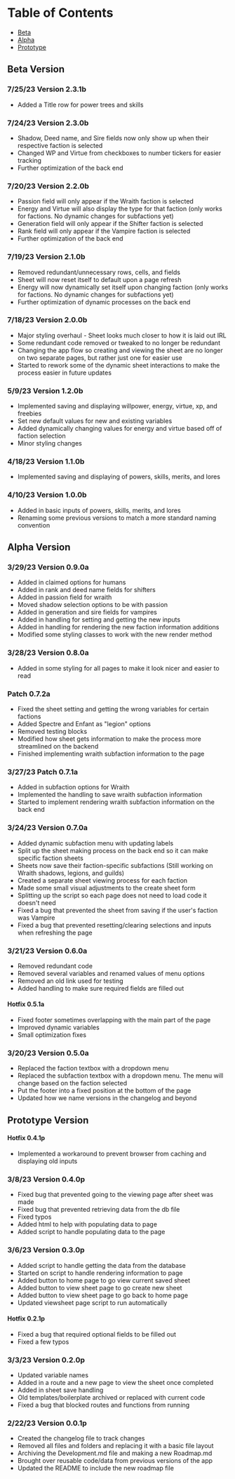 # Table of Contents
- [Beta](#Beta)
- [Alpha](#Alpha)
- [Prototype](#Prototype)

## Beta Version
### 7/25/23 Version 2.3.1b
- Added a Title row for power trees and skills
### 7/24/23 Version 2.3.0b
- Shadow, Deed name, and Sire fields now only show up when their respective faction is selected
- Changed WP and Virtue from checkboxes to number tickers for easier tracking
- Further optimization of the back end
### 7/20/23 Version 2.2.0b
- Passion field will only appear if the Wraith faction is selected
- Energy and Virtue will also display the type for that faction (only works for factions. No dynamic changes for subfactions yet)
- Generation field will only appear if the Shifter faction is selected
- Rank field will only appear if the Vampire faction is selected
- Further optimization of the back end
### 7/19/23 Version 2.1.0b
- Removed redundant/unnecessary rows, cells, and fields
- Sheet will now reset itself to default upon a page refresh
- Energy will now dynamically set itself upon changing faction (only works for factions. No dynamic changes for subfactions yet)
- Further optimization of dynamic processes on the back end
### 7/18/23 Version 2.0.0b
- Major styling overhaul - Sheet looks much closer to how it is laid out IRL
- Some redundant code removed or tweaked to no longer be redundant
- Changing the app flow so creating and viewing the sheet are no longer on two separate pages, but rather just one for easier use
- Started to rework some of the dynamic sheet interactions to make the process easier in future updates
### 5/9/23 Version 1.2.0b
- Implemented saving and displaying willpower, energy, virtue, xp, and freebies
- Set new default values for new and existing variables
- Added dynamically changing values for energy and virtue based off of faction selection
- Minor styling changes
### 4/18/23 Version 1.1.0b
- Implemented saving and displaying of powers, skills, merits, and lores
### 4/10/23 Version 1.0.0b
- Added in basic inputs of powers, skills, merits, and lores
- Renaming some previous versions to match a more standard naming convention

## Alpha Version
### 3/29/23 Version 0.9.0a
- Added in claimed options for humans
- Added in rank and deed name fields for shifters
- Added in passion field for wraith
- Moved shadow selection options to be with passion
- Added in generation and sire fields for vampires
- Added in handling for setting and getting the new inputs
- Added in handling for rendering the new faction information additions
- Modified some styling classes to work with the new render method
### 3/28/23 Version 0.8.0a
- Added in some styling for all pages to make it look nicer and easier to read
### Patch 0.7.2a
- Fixed the sheet setting and getting the wrong variables for certain factions
- Added Spectre and Enfant as "legion" options
- Removed testing blocks
- Modified how sheet gets information to make the process more streamlined on the backend
- Finished implementing wraith subfaction information to the page
### 3/27/23 Patch 0.7.1a
- Added in subfaction options for Wraith
- Implemented the handling to save wraith subfaction information
- Started to implement rendering wraith subfaction information on the back end
### 3/24/23 Version 0.7.0a
- Added dynamic subfaction menu with updating labels
- Split up the sheet making process on the back end so it can make specific faction sheets
- Sheets now save their faction-specific subfactions (Still working on Wraith shadows, legions, and guilds)
- Created a separate sheet viewing process for each faction
- Made some small visual adjustments to the create sheet form
- Splitting up the script so each page does not need to load code it doesn't need
- Fixed a bug that prevented the sheet from saving if the user's faction was Vampire
- Fixed a bug that prevented resetting/clearing selections and inputs when refreshing the page
### 3/21/23 Version 0.6.0a
- Removed redundant code
- Removed several variables and renamed values of menu options
- Removed an old link used for testing
- Added handling to make sure required fields are filled out
#### Hotfix 0.5.1a
- Fixed footer sometimes overlapping with the main part of the page
- Improved dynamic variables
- Small optimization fixes
### 3/20/23 Version 0.5.0a
- Replaced the faction textbox with a dropdown menu
- Replaced the subfaction textbox with a dropdown menu. The menu will change based on the faction selected
- Put the footer into a fixed position at the bottom of the page
- Updated how we name versions in the changelog and beyond
## Prototype Version
#### Hotfix 0.4.1p
- Implemented a workaround to prevent browser from caching and displaying old inputs
### 3/8/23 Version 0.4.0p
- Fixed bug that prevented going to the viewing page after sheet was made
- Fixed bug that prevented retrieving data from the db file
- Fixed typos
- Added html to help with populating data to page
- Added script to handle populating data to the page
### 3/6/23 Version 0.3.0p
- Added script to handle getting the data from the database
- Started on script to handle rendering information to page
- Added button to home page to go view current saved sheet
- Added button to view sheet page to go create new sheet
- Added button to view sheet page to go back to home page
- Updated viewsheet page script to run automatically
#### Hotfix 0.2.1p
- Fixed a bug that required optional fields to be filled out
- Fixed a few typos
### 3/3/23 Version 0.2.0p
- Updated variable names
- Added in a route and a new page to view the sheet once completed
- Added in sheet save handling
- Old templates/boilerplate archived or replaced with current code
- Fixed a bug that blocked routes and functions from running
### 2/22/23 Version 0.0.1p
- Created the changelog file to track changes
- Removed all files and folders and replacing it with a basic file layout
- Archiving the Development.md file and making a new Roadmap.md
- Brought over reusable code/data from previous versions of the app
- Updated the README to include the new roadmap file